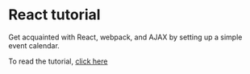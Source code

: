 # React tutorial

Get acquainted with React, webpack, and AJAX by setting up a simple event calendar.

To read the tutorial, [click here](https://blog.daftcode.pl/react-calendar-with-google-calendar-as-cms-tutorial-5f5d81e425a9)
